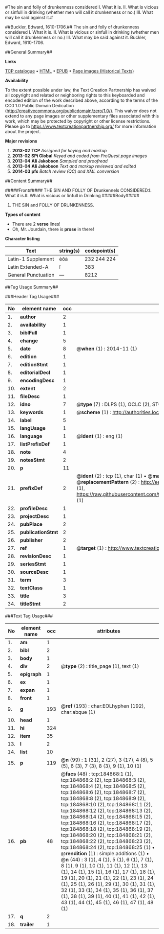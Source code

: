 #The sin and folly of drunkenness considered I. What it is.  II. What is vicious or sinfull in drinking (whether men will call it drunkenness or no.)  III.  What may be said against it.#

##Buckler, Edward, 1610-1706.##
The sin and folly of drunkenness considered I. What it is.  II. What is vicious or sinfull in drinking (whether men will call it drunkenness or no.)  III.  What may be said against it.
Buckler, Edward, 1610-1706.

##General Summary##

**Links**

[TCP catalogue](http://www.ota.ox.ac.uk/tcp/)  • 
[HTML](http://tei.it.ox.ac.uk/tcp/Texts-HTML/free/B08/B08586.html)  • 
[EPUB](http://tei.it.ox.ac.uk/tcp/Texts-EPUB/free/B08/B08586.epub) • 
[Page images (Historical Texts)](https://historicaltexts.jisc.ac.uk/eebo-69648546e)

**Availability**

To the extent possible under law, the Text Creation Partnership has waived all copyright and related or neighboring rights to this keyboarded and encoded edition of the work described above, according to the terms of the CC0 1.0 Public Domain Dedication (http://creativecommons.org/publicdomain/zero/1.0/). This waiver does not extend to any page images or other supplementary files associated with this work, which may be protected by copyright or other license restrictions. Please go to https://www.textcreationpartnership.org/ for more information about the project.

**Major revisions**

1. __2013-02__ __TCP__ *Assigned for keying and markup*
1. __2013-02__ __SPi Global__ *Keyed and coded from ProQuest page images*
1. __2013-04__ __Ali Jakobson__ *Sampled and proofread*
1. __2013-04__ __Ali Jakobson__ *Text and markup reviewed and edited*
1. __2014-03__ __pfs__ *Batch review (QC) and XML conversion*

##Content Summary##

#####Front#####
THE SIN AND FOLLY OF Drunkenneſs CONSIDERED:I. What it is.II. What is vicious or ſinfull in Drinking
#####Body#####

1. THE SIN and FOLLY OF DRUNKENNESS.

**Types of content**

  * There are 2 **verse** lines!
  * Oh, Mr. Jourdain, there is **prose** in there!

**Character listing**


|Text|string(s)|codepoint(s)|
|---|---|---|
|Latin-1 Supplement|èôà|232 244 224|
|Latin Extended-A|ſ|383|
|General Punctuation|—|8212|

##Tag Usage Summary##

###Header Tag Usage###

|No|element name|occ|attributes|
|---|---|---|---|
|1.|__author__|2||
|2.|__availability__|1||
|3.|__biblFull__|1||
|4.|__change__|5||
|5.|__date__|8| @__when__ (1) : 2014-11 (1)|
|6.|__edition__|1||
|7.|__editionStmt__|1||
|8.|__editorialDecl__|1||
|9.|__encodingDesc__|1||
|10.|__extent__|2||
|11.|__fileDesc__|1||
|12.|__idno__|7| @__type__ (7) : DLPS (1), OCLC (2), STC (2), EEBO-CITATION (1), VID (1)|
|13.|__keywords__|1| @__scheme__ (1) : http://authorities.loc.gov/ (1)|
|14.|__label__|5||
|15.|__langUsage__|1||
|16.|__language__|1| @__ident__ (1) : eng (1)|
|17.|__listPrefixDef__|1||
|18.|__note__|4||
|19.|__notesStmt__|2||
|20.|__p__|11||
|21.|__prefixDef__|2| @__ident__ (2) : tcp (1), char (1)  •  @__matchPattern__ (2) : ([0-9\-]+):([0-9IVX]+) (1), (.+) (1)  •  @__replacementPattern__ (2) : http://eebo.chadwyck.com/downloadtiff?vid=$1&page=$2 (1), https://raw.githubusercontent.com/textcreationpartnership/Texts/master/tcpchars.xml#$1 (1)|
|22.|__profileDesc__|1||
|23.|__projectDesc__|1||
|24.|__pubPlace__|2||
|25.|__publicationStmt__|2||
|26.|__publisher__|2||
|27.|__ref__|1| @__target__ (1) : http://www.textcreationpartnership.org/docs/. (1)|
|28.|__revisionDesc__|1||
|29.|__seriesStmt__|1||
|30.|__sourceDesc__|1||
|31.|__term__|3||
|32.|__textClass__|1||
|33.|__title__|3||
|34.|__titleStmt__|2||


###Text Tag Usage###

|No|element name|occ|attributes|
|---|---|---|---|
|1.|__am__|1||
|2.|__bibl__|2||
|3.|__body__|1||
|4.|__div__|2| @__type__ (2) : title_page (1), text (1)|
|5.|__epigraph__|1||
|6.|__ex__|1||
|7.|__expan__|1||
|8.|__front__|1||
|9.|__g__|193| @__ref__ (193) : char:EOLhyphen (192), char:abque (1)|
|10.|__head__|1||
|11.|__hi__|324||
|12.|__item__|35||
|13.|__l__|2||
|14.|__list__|10||
|15.|__p__|119| @__n__ (99) : 1 (31), 2 (27), 3 (17), 4 (8), 5 (5), 6 (3), 7 (3), 8 (3), 9 (1), 10 (1)|
|16.|__pb__|48| @__facs__ (48) : tcp:184868:1 (1), tcp:184868:2 (2), tcp:184868:3 (2), tcp:184868:4 (2), tcp:184868:5 (2), tcp:184868:6 (2), tcp:184868:7 (2), tcp:184868:8 (2), tcp:184868:9 (2), tcp:184868:10 (2), tcp:184868:11 (2), tcp:184868:12 (2), tcp:184868:13 (2), tcp:184868:14 (2), tcp:184868:15 (2), tcp:184868:16 (2), tcp:184868:17 (2), tcp:184868:18 (2), tcp:184868:19 (2), tcp:184868:20 (2), tcp:184868:21 (2), tcp:184868:22 (2), tcp:184868:23 (2), tcp:184868:24 (2), tcp:184868:25 (1)  •  @__rendition__ (1) : simple:additions (1)  •  @__n__ (44) : 3 (1), 4 (1), 5 (1), 6 (1), 7 (1), 8 (1), 9 (1), 10 (1), 11 (1), 12 (1), 13 (1), 14 (1), 15 (1), 16 (1), 17 (1), 18 (1), 19 (1), 20 (1), 21 (1), 22 (1), 23 (1), 24 (1), 25 (1), 26 (1), 29 (1), 30 (1), 31 (1), 32 (1), 33 (1), 34 (1), 35 (1), 36 (1), 37 (1), 38 (1), 39 (1), 40 (1), 41 (1), 42 (1), 43 (1), 44 (1), 45 (1), 46 (1), 47 (1), 48 (1)|
|17.|__q__|2||
|18.|__trailer__|1||
